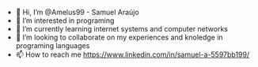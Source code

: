 - 👋 Hi, I’m @Amelus99 - Samuel Araújo
- 👀 I’m interested in programing
- 🌱 I’m currently learning internet systems and computer networks
- 💞️ I’m looking to collaborate on my experiences and knoledge in programing languages
- 📫 How to reach me https://www.linkedin.com/in/samuel-a-5597bb199/

<!---
Amelus99/Amelus99 is a ✨ special ✨ repository because its `README.md` (this file) appears on your GitHub profile.
You can click the Preview link to take a look at your changes.
--->
